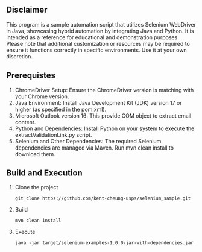 ## Disclaimer
This program is a sample automation script that utilizes Selenium WebDriver in Java, showcasing hybrid automation by integrating Java and Python. It is intended as a reference for educational and demonstration purposes. Please note that additional customization or resources may be required to ensure it functions correctly in specific environments. Use it at your own discretion.

## Prerequistes
1. ChromeDriver Setup: Ensure the ChromeDriver version is matching with your Chrome version.
2. Java Environment: Install Java Development Kit (JDK) version 17 or higher (as specified in the pom.xml).
3. Microsoft Outlook version 16: This provide COM object to extract email content.
4. Python and Dependencies: Install Python on your system to execute the extractValidationLink.py script.
5. Selenium and Other Dependencies: The required Selenium dependencies are managed via Maven. Run mvn clean install to download them.

## Build and Execution
1. Clone the project
   ```
   git clone https://github.com/kent-cheung-usps/selenium_sample.git
   ```
3. Build
   ```
   mvn clean install
   ```
5. Execute
   ```
   java -jar target/selenium-examples-1.0.0-jar-with-dependencies.jar
   ```
